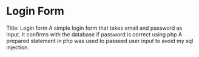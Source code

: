 # Login Form
Title: Login form
A simple login form that takes email and password as input. 
it confirms with the database if password is correct using php
A prepared statement in php was used to passeed user input to avoid my sql injection.
